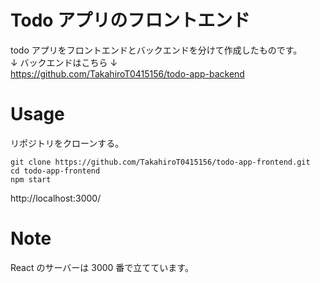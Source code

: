 # Todo アプリのフロントエンド

todo アプリをフロントエンドとバックエンドを分けて作成したものです。  
↓ バックエンドはこちら ↓  
https://github.com/TakahiroT0415156/todo-app-backend

# Usage

リポジトリをクローンする。

```terminal:ターミナル
git clone https://github.com/TakahiroT0415156/todo-app-frontend.git
cd todo-app-frontend
npm start
```

http://localhost:3000/

# Note

React のサーバーは 3000 番で立てています。
